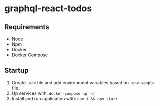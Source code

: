 # graphql-react-todos

## Requirements
* Node
* Npm
* Docker
* Docker Compose

## Startup
1. Create `.env` file and add environment variables based on `.env-sanple` file.
2. Up services with: `docker-compose up -d`
3. Install and run application with: `npm i && npm start`